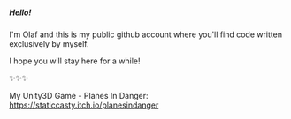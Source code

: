 ##### Hello!

I'm Olaf and this is my public github account where you'll find code written exclusively by myself.

I hope you will stay here for a while!

✨✨✨

My Unity3D Game - Planes In Danger:
https://staticcasty.itch.io/planesindanger
